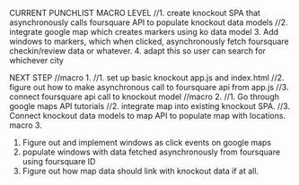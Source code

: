 CURRENT PUNCHLIST
MACRO LEVEL
//1. create knockout SPA that asynchronously calls foursquare API to populate
knockout data models
//2. integrate google map which creates markers using ko data model
3. Add windows to markers, which when clicked, asynchronously fetch foursquare
checkin/review data or whatever.
4.  adapt this so user can search for whichever city

NEXT STEP
//macro 1.
//1. set up basic knockout app.js and index.html
//2. figure out how to make asynchronous call to foursquare api from app.js
//3. connect foursquare api call to knockout model
//macro 2.
//1. Go through google maps API tutorials
//2. integrate map into existing knockout SPA.
//3.  Connect knockout data models to map API to populate map with locations.
macro 3.
1. Figure out and implement windows as click events on google maps
2. populate windows with data fetched asynchronously from foursquare using
foursquare ID
3. Figure out how map data should link with knockout data if at all.
